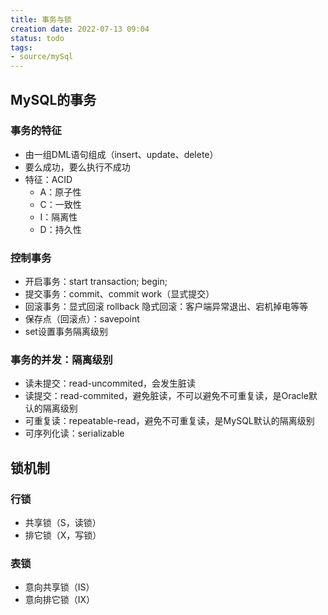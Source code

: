 ```yaml
---
title: 事务与锁
creation date: 2022-07-13 09:04 
status: todo
tags:
- source/mySql
---
```


## MySQL的事务

### 事务的特征

- 由一组DML语句组成（insert、update、delete）
- 要么成功，要么执行不成功
- 特征：ACID
	- A：原子性
	- C：一致性
	- I：隔离性
	- D：持久性
		
### 控制事务

- 开启事务：start transaction; begin;
- 提交事务：commit、commit work（显式提交）
- 回滚事务：显式回滚 rollback  隐式回滚：客户端异常退出、宕机掉电等等
- 保存点（回滚点）：savepoint
- set设置事务隔离级别
		
### 事务的并发：隔离级别

- 读未提交：read-uncommited，会发生脏读
- 读提交：read-commited，避免脏读，不可以避免不可重复读，是Oracle默认的隔离级别
- 可重复读：repeatable-read，避免不可重复读，是MySQL默认的隔离级别
- 可序列化读：serializable

## 锁机制

### 行锁

- 共享锁（S，读锁）
- 排它锁（X，写锁）

### 表锁

- 意向共享锁（IS）
- 意向排它锁（IX）